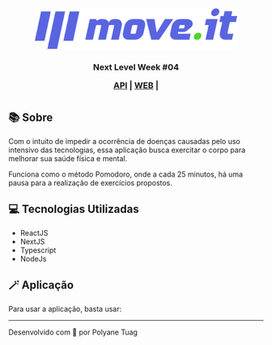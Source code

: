  &nbsp;

<p align="center">
  <img width= '400' src=".github/logo-full.svg" padding=20px>
</p>


<h3 align="center"> Next Level Week #04 

 [API](##-API-(Back-end)) | [WEB](##-WEB-(Front-end)) |
 
</h3>

<h1 align="center">
    <!-- <img src=".github/happy-interface.png"> -->
</h1>



## 📚 Sobre

Com o intuito de impedir a ocorrência de doenças causadas pelo uso intensivo das tecnologias, essa aplicação busca exercitar o corpo para melhorar sua saúde física e mental. 

Funciona como o método Pomodoro, onde a cada 25 minutos, há uma pausa para a realização de exercícios propostos.

## 💻 Tecnologias Utilizadas

- ReactJS
- NextJS
- Typescript
- NodeJs

## 🪄 Aplicação

Para usar a aplicação, basta usar: 





---
Desenvolvido com 💙 por Polyane Tuag